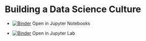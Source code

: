 # Building a Data Science Culture  
* [![Binder](https://mybinder.org/badge.svg)](https://mybinder.org/v2/gh/Emaasit/data-science-culture/master)  Open in Jupyter Notebooks

* [![Binder](https://mybinder.org/badge.svg)](https://mybinder.org/v2/gh/Emaasit/data-science-culture/master?urlpath=lab)  Open in Jupyter Lab
